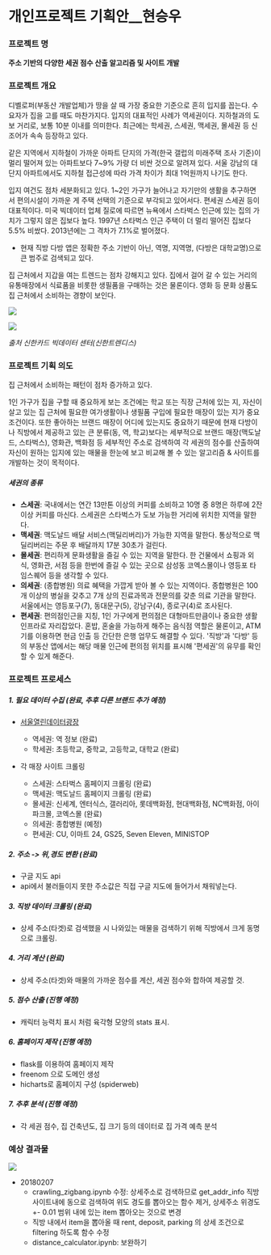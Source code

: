 # 개인프로젝트 기획안\__현승우

### 프로젝트 명

**주소 기반의 다양한 세권 점수 산출 알고리즘 및 사이트 개발**



### 프로젝트 개요

디벨로퍼(부동산 개발업체)가 땅을 살 때 가장 중요한 기준으로 흔히 입지를 꼽는다. 수요자가 집을 고를 때도 마찬가지다. 입지의 대표적인 사례가 역세권이다. 지하철과의 도보 거리로, 보통 10분 이내를 의미한다. 최근에는 학세권, 스세권, 맥세권, 몰세권 등 신조어가 속속 등장하고 있다.

같은 지역에서 지하철이 가까운 아파트 단지의 가격(한국 갤럽의 미래주택 조사 기준)이 멀리 떨어져 있는 아파트보다 7~9% 가량 더 비싼 것으로 알려져 있다. 서울 강남의 대단지 아파트에서도 지하철 접근성에 따라 가격 차이가 최대 1억원까지 나기도 한다.

입지 여건도 점차 세분화되고 있다. 1~2인 가구가 늘어나고 자기만의 생활을 추구하면서 편의시설이 가까운 게 주택 선택의 기준으로 부각되고 있어서다. 편세권 스세권 등이 대표적이다. 미국 빅데이터 업체 질로에 따르면 뉴욕에서 스타벅스 인근에 있는 집의 가치가 그렇지 않은 집보다 높다. 1997년 스타벅스 인근 주택이 더 멀리 떨어진 집보다 5.5% 비쌌다. 2013년에는 그 격차가 7.1%로 벌어졌다.

- 현재 직방 다방 앱은 정확한 주소 기반이 아닌, 역명, 지역명, (다방은 대학교명)으로 큰 범주로 검색되고 있다.



집 근처에서 지갑을 여는 트렌드는 점차 강해지고 있다. 집에서 걸어 갈 수 있는 거리의 유통매장에서 식료품을 비롯한 생필품을 구매하는 것은 물론이다. 영화 등 문화 상품도 집 근처에서 소비하는 경향이 보인다.

![](https://user-images.githubusercontent.com/17154958/51781648-eb4f5c80-215e-11e9-8d9e-f207be5fb642.png)

![](https://user-images.githubusercontent.com/17154958/51781657-281b5380-215f-11e9-9dcd-bcc415acd7e2.png)

*출처 신한카드 빅데이터 센터(신한트렌디스)*



### 프로젝트 기획 의도

집 근처에서 소비하는 패턴이 점차 증가하고 있다.

1인 가구가 집을 구할 때 중요하게 보는 조건에는 학교 또는 직장 근처에 있는 지, 자신이 살고 있는 집 근처에 필요한 여가생활이나 생필품 구입에 필요한 매장이 있는 지가 중요 조건이다. 또한 좋아하는 브랜드 매장이 어디에 있는지도 중요하기 때문에 현재 다방이나 직방에서 제공하고 있는 큰 분류(동, 역, 학교)보다는 세부적으로 브랜드 매장(맥도날드, 스타벅스), 영화관, 백화점 등 세부적인 주소로 검색하여 각 세권의 점수를 산출하여 자신이 원하는 입지에 있는 매물을 한눈에 보고 비교해 볼 수 있는 알고리즘 & 사이트를 개발하는 것이 목적이다.



##### 세권의 종류

- **스세권**: 국내에서는 연간 13만톤 이상의 커피를 소비하고 10명 중 8명은 하루에 2잔 이상 커피를 마신다. 스세권은 스타벅스가 도보 가능한 거리에 위치한 지역을 말한다. 
- **맥세권**: 맥도날드 배달 서비스(맥딜리버리)가 가능한 지역을 말한다.
  통상적으로 맥딜리버리는 주문 후 배달까지 17분 30초가 걸린다.
- **몰세권**: 편리하게 문화생활을 즐길 수 있는 지역을 말한다. 한 건물에서 쇼핑과 외식, 영화관, 서점 등을 한번에 즐길 수 있는 곳으로 삼성동 코엑스몰이나 영등포 타임스퀘어 등을 생각할 수 있다.
- **의세권**: (종합병원) 의료 혜택을 가깝게 받아 볼 수 있는 지역이다. 종합병원은 100개 이상의 병실을 갖추고 7개 상의 진료과목과 전문의를 갖춘 의료 기관을 말한다. 서울에서는 영등포구(7), 동대문구(5), 강남구(4), 종로구(4)로 조사된다.
- **편세권**: 편의점인근을 지칭, 1인 가구에게 편의점은 대형마트만큼이나 중요한 생활 인프라로 자리잡았다. 혼밥, 혼술을 가능하게 해주는 음식점 역할은 물론이고, ATM기를 이용하면 현금 인출 등 간단한 은행 업무도 해결할 수 있다. '직방'과 '다방' 등의 부동산 앱에서는 해당 매물 인근에 편의점 위치를 표시해 '편세권'의 유무를 확인할 수 있게 해준다.



### 프로젝트 프로세스

##### 1. 필요 데이터 수집 (완료, 추후 다른 브랜드 추가 예정)

- [서울열린데이터광장](http://data.seoul.go.kr/dataList/datasetList.do)

  - 역세권: 역 정보 (완료)
  - 학세권: 초등학교, 중학교, 고등학교, 대학교 (완료)

  

- 각 매장 사이트 크롤링

  - 스세권: 스타벅스 홈페이지 크롤링 (완료)
  - 맥세권: 맥도날드 홈페이지 크롤링 (완료)
  - 몰세권: 신세계, 엔터식스, 갤러리아, 롯데백화점, 현대백화점, NC백화점, 아이파크몰, 코엑스몰 (완료)
  - 의세권: 종합병원 (예정)
  - 편세권: CU, 이마트 24, GS25, Seven Eleven, MINISTOP



##### 2. 주소 -> 위,경도 변환 (완료)

- 구글 지도 api 
- api에서 불러들이지 못한 주소값은 직접 구글 지도에 들어가서 채워넣는다.



##### 3. 직방 데이터 크롤링 (완료)

- 상세 주소(타겟)로 검색했을 시 나와있는 매물을 검색하기 위해 직방에서 크게 동명으로 크롤링.



##### 4. 거리 계산 (완료)

- 상세 주소(타겟)와 매물의 가까운 점수를 계산, 세권 점수와 합하여 제공할 것.



##### 5. 점수 산출 (진행 예정)

- 캐릭터 능력치 표시 처럼 육각형 모양의 stats 표시.



##### 6. 홈페이지 제작 (진행 예정)

- flask를 이용하여 홈페이지 제작
- freenom 으로 도메인 생성
- hicharts로 홈페이지 구성 (spiderweb)



##### 7. 추후 분석 (진행 예정)

- 각 세권 점수, 집 건축년도, 집 크기 등의 데이터로 집 가격 예측 분석

  

### 예상 결과물

![](https://user-images.githubusercontent.com/17154958/51802288-f48a1780-228b-11e9-8d8c-dd7192515999.png)



- 20180207
  - crawling_zigbang.ipynb 수정: 상세주소로 검색하므로 get_addr_info 직방 사이트내에 동으로 검색하여 위도 경도를 뽑아오는 함수 제거, 상세주소 위경도 +- 0.01 범위 내에 있는 item 뽑아오는 것으로 변경
  - 직방 내에서 item을 뽑아올 때 rent, deposit, parking 의 상세 조건으로 filtering 하도록 함수 수정
  - distance_calculator.ipynb: 보완하기 